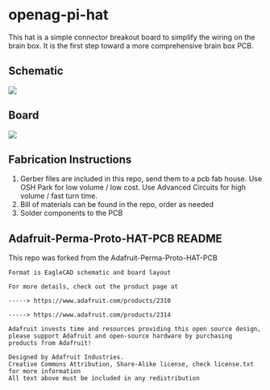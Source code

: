 # openag-pi-hat
This hat is a simple connector breakout board to simplify the wiring on the brain box. It is the first step toward a more comprehensive brain box PCB. 

## Schematic
![](schematic.jpg)

## Board
![](board.jpg)

## Fabrication Instructions
1. Gerber files are included in this repo, send them to a pcb fab house. Use OSH Park for low volume / low cost. Use Advanced Circuits for high volume / fast turn time.
2. Bill of materials can be found in the repo, order as needed
3. Solder components to the PCB

## Adafruit-Perma-Proto-HAT-PCB README
This repo was forked from the Adafruit-Perma-Proto-HAT-PCB
```
Format is EagleCAD schematic and board layout

For more details, check out the product page at

-----> https://www.adafruit.com/products/2310

-----> https://www.adafruit.com/products/2314

Adafruit invests time and resources providing this open source design, 
please support Adafruit and open-source hardware by purchasing 
products from Adafruit!

Designed by Adafruit Industries.  
Creative Commons Attribution, Share-Alike license, check license.txt for more information
All text above must be included in any redistribution
```

